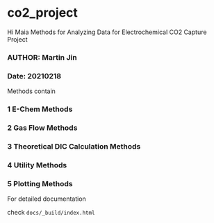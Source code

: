 # co2_project
Hi Maia
Methods for Analyzing Data for Electrochemical CO2 Capture Project
### AUTHOR: Martin Jin                 ###
### Date: 20210218                     ###


Methods contain 

### 1 E-Chem Methods
### 2 Gas Flow Methods
### 3 Theoretical DIC Calculation Methods
### 4 Utility Methods
### 5 Plotting Methods


For detailed documentation

check `docs/_build/index.html`
